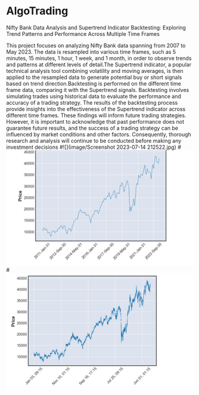 # AlgoTrading
Nifty Bank Data Analysis and Supertrend Indicator Backtesting: Exploring Trend Patterns and Performance Across Multiple Time Frames


This project focuses on analyzing Nifty Bank data spanning from 2007 to May 2023. The data is resampled into various
time frames, such as 5 minutes, 15 minutes, 1 hour, 1 week, and 1 month, in order to observe trends and patterns at different 
levels of detail.The Supertrend indicator, a popular technical analysis tool combining volatility and moving averages, is then
applied to the resampled data to generate potential buy or short signals based on trend direction.Backtesting is performed on the
different time frame data, comparing it with the Supertrend signals. Backtesting involves simulating trades using historical data 
to evaluate the performance and accuracy of a trading strategy. The results of the backtesting process provide insights 
into the effectiveness of the Supertrend indicator across different time frames. These findings will inform future trading strategies.
However, it is important to acknowledge that past performance does not guarantee future results, and the success of a trading strategy 
can be influenced by market conditions and other factors. Consequently, thorough research and analysis will continue to be conducted before 
making any investment decisions
#![](image/Screenshot 2023-07-14 212522.jpg)
#![](image/2.jpg)
#![](image/3.jpg)
